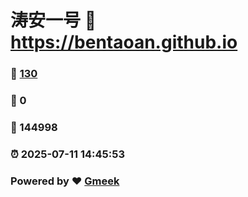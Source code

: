 # 涛安一号 :link: https://bentaoan.github.io 
### :page_facing_up: [130](https://bentaoan.github.io/tag.html) 
### :speech_balloon: 0 
### :hibiscus: 144998 
### :alarm_clock: 2025-07-11 14:45:53 
### Powered by :heart: [Gmeek](https://github.com/Meekdai/Gmeek)
